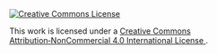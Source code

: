 <a rel="license" href="https://creativecommons.org/licenses/by-nc/4.0/">
  <img alt="Creative Commons License" 
       src="https://i.creativecommons.org/l/by-nc/4.0/88x31.png" />
</a>
<p>This work is licensed under a 
  <a rel="license" href="https://creativecommons.org/licenses/by-nc/4.0/">
    Creative Commons Attribution‑NonCommercial 4.0 International License
  </a>.
</p>
